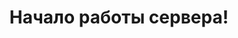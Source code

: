 ---
title: "Начало работы сервера!"
caption: "Сегодня наш сервер впервые увидел свет на моем личном ноутбуке"
date_added: 2024-07-26T20:37:00
---
